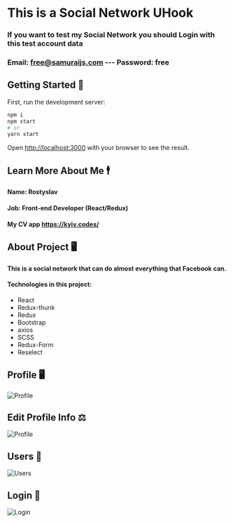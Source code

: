 # This is a Social Network UHook

### If you want to test my Social Network you should Login with this test account data
### Email: free@samuraijs.com --- Password: free

## Getting Started 🏁

First, run the development server:

```bash
npm i
npm start
# or
yarn start
```

Open [http://localhost:3000](http://localhost:3000) with your browser to see the result.

## Learn More About Me 🕴️

#### Name: Rostyslav
#### Job: Front-end Developer (React/Redux)
#### My CV app <https://kyiv.codes/>


## About Project 🖥️

#### This is a social network that can do almost everything that Facebook can.

#### Technologies in this project:

  * React
  * Redux-thunk
  * Redux
  * Bootstrap
  * axios
  * SCSS
  * Redux-Form
  * Reselect
  
  ## Profile 🖥️
  
  ![Profile](https://cdn1.savepice.ru/uploads/2020/9/15/c432278a50753ec02fb0865f4375cd2b-full.jpg)
  
  ## Edit Profile Info ⚖️
  
  ![Profile](https://cdn1.savepice.ru/uploads/2020/9/15/91d9f042668bfe849feb245457cc44c5-full.jpg)
 
  ## Users 🧔
  ![Users](https://cdn1.savepice.ru/uploads/2020/9/14/410f671f64cb03a74e6bf713502d770d-full.jpg)
  
  ## Login 🚩
  ![Login](https://cdn1.savepice.ru/uploads/2020/9/12/bd49962fbce015fda9e7141138a00b60-full.jpg)

